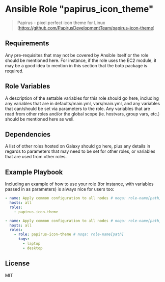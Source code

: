 # Ansible Role "papirus_icon_theme"

> Papirus - pixel perfect icon theme for Linux (https://github.com/PapirusDevelopmentTeam/papirus-icon-theme)

## Requirements

Any pre-requisites that may not be covered by Ansible itself or the role should be mentioned here. For instance, if the
role uses the EC2 module, it may be a good idea to mention in this section that the boto package is required.

## Role Variables

A description of the settable variables for this role should go here, including any variables that are in
defaults/main.yml, vars/main.yml, and any variables that can/should be set via parameters to the role. Any variables
that are read from other roles and/or the global scope (ie. hostvars, group vars, etc.) should be mentioned here as
well.

## Dependencies

A list of other roles hosted on Galaxy should go here, plus any details in regards to parameters that may need to be set
for other roles, or variables that are used from other roles.

## Example Playbook

Including an example of how to use your role (for instance, with variables passed in as parameters) is always nice for
users too:

```yaml
- name: Apply common configuration to all nodes # noqa: role-name[path]
  hosts: all
  roles:
    - papirus-icon-theme
```

```yaml
- name: Apply common configuration to all nodes # noqa: role-name[path]
  hosts: all
  roles:
    - role: papirus-icon-theme # noqa: role-name[path]
      tags:
        - laptop
        - desktop
```

## License

MIT
